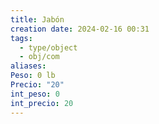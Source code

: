 ```yaml
---
title: Jabón
creation date: 2024-02-16 00:31
tags:
  - type/object
  - obj/com
aliases: 
Peso: 0 lb
Precio: "20"
int_peso: 0
int_precio: 20
---
```


